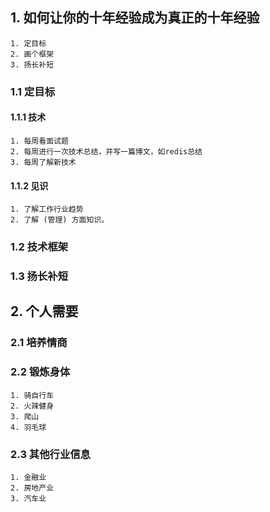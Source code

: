 ## 1. 如何让你的十年经验成为真正的十年经验
```
1. 定目标
2. 画个框架
3. 扬长补短
```

### 1.1 定目标
#### 1.1.1 技术
```
1. 每周看面试题
2. 每周进行一次技术总结，并写一篇博文，如redis总结
3. 每周了解新技术
```
#### 1.1.2 见识
```
1. 了解工作行业趋势
2. 了解 (管理) 方面知识。
```
### 1.2 技术框架
### 1.3 扬长补短
## 2. 个人需要
### 2.1 培养情商
### 2.2 锻炼身体
```
1. 骑自行车
2. 火辣健身
3. 爬山
4. 羽毛球
```
### 2.3 其他行业信息
```
1. 金融业
2. 房地产业
3. 汽车业
```
